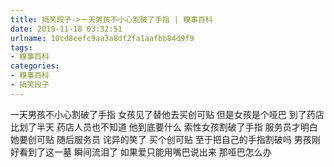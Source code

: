 ```yaml
---
title: 搞笑段子->一天男孩不小心割破了手指 | 糗事百科
date: 2019-11-18 03:32:51
urlname: 10cd8eefc9aa3a8df2fa1aafbb84d9f9
tags: 
- 糗事百科
categories:
- 糗事百科
- 搞笑段子
---
```

一天男孩不小心割破了手指 女孩见了替他去买创可贴 但是女孩是个哑巴 到了药店比划了半天 药店人员也不知道 他到底要什么 索性女孩割破了手指 服务员才明白她要创可贴 随后服务员 诧异的笑了 买个创可贴 至于把自己的手指割破吗 男孩刚好看到了这一墓 瞬间流泪了 如果爱只能用嘴巴说出来 那哑巴怎么办


